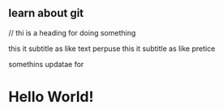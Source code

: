## learn about git

// thi is a heading for doing something

this it subtitle as like text perpuse
this it subtitle as like pretice

somethins updatae for

# Hello World!
